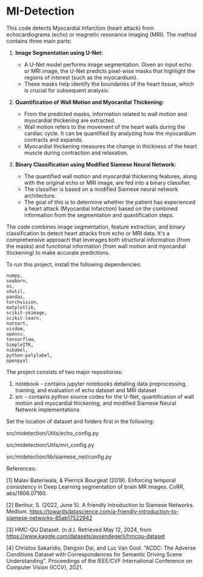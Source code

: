 # MI-Detection
This code detects Myocardial Infarction (heart attack) from echocardiograms (echo) or magnetic resonance imaging (MRI).
The method contains three main parts:

1. **Image Segmentation using U-Net:**
   - A U-Net model performs image segmentation. Given an input echo or MRI image, the U-Net predicts pixel-wise masks that highlight the regions of interest (such as the myocardium).
   - These masks help identify the boundaries of the heart tissue, which is crucial for subsequent analysis.

2. **Quantification of Wall Motion and Myocardial Thickening:**
   - From the predicted masks, information related to wall motion and myocardial thickening are extracted.
   - Wall motion refers to the movement of the heart walls during the cardiac cycle. It can be quantified by analyzing how the myocardium contracts and expands.
   - Myocardial thickening measures the change in thickness of the heart muscle during contraction and relaxation.

3. **Binary Classification using Modified Siamese Neural Network:**
   - The quantified wall motion and myocardial thickening features, along with the original echo or MRI image, are fed into a binary classifier.
   - The classifier is based on a modified Siamese neural network architecture.
   - The goal of this is to determine whether the patient has experienced a heart attack (Myocardial Infarction) based on the combined information from the segmentation and quantification steps.

The code combines image segmentation, feature extraction, and binary classification to detect heart attacks from echo or MRI data. It's a comprehensive approach that leverages both structural information (from the masks) and functional information (from wall motion and myocardial thickening) to make accurate predictions.



To run this project, install the following dependencies:

    numpy,    
    seaborn, 
    os, 
    shutil, 
    pandas, 
    torchvision, 
    matplotlib, 
    scikit-skimage, 
    scikit-learn, 
    natsort, 
    visdom, 
    opencv, 
    tensorflow, 
    SimpleITK, 
    nibabel, 
    python-polylabel, 
    openpyxl

The project consists of two major repositories:
1. notebook - contains jupyter notebooks detailing data preprocessing, training, and evaluation of echo dataset and MRI dataset
2. src - contains python source codes for the U-Net, quantification of wall motion and myocardial thickening, and modified Siamese Neural Network implementations


Set the location of dataset and folders first in the following:

  src/midetection/Utils/echo_config.py
  
  src/midetection/Utils/mri_config.py
  
  src/midetection/lib/siamese_net/config.py 


References:

[1] Malav Bateriwala, & Pierrick Bourgeat (2019). Enforcing temporal consistency in Deep Learning segmentation of brain MR images. CoRR, abs/1906.07160.

[2] Benhur, S. (2022, June 5). A friendly Introduction to Siamese Networks. Medium. https://towardsdatascience.com/a-friendly-introduction-to-siamese-networks-85ab17522942

[3] HMC-QU Dataset. (n.d.). Retrieved May 12, 2024, from https://www.kaggle.com/datasets/aysendegerli/hmcqu-dataset

[4] Christos Sakaridis, Dengxin Dai, and Luc Van Gool. "ACDC: The Adverse Conditions Dataset with Correspondences for Semantic Driving Scene Understanding". Proceedings of the IEEE/CVF International Conference on Computer Vision (ICCV), 2021.
